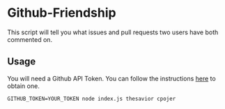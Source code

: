 # Github-Friendship

This script will tell you what issues and pull requests two users have both commented on.

## Usage

You will need a Github API Token. You can follow the instructions [here](https://help.github.com/articles/creating-a-personal-access-token-for-the-command-line/) to obtain one.

```
GITHUB_TOKEN=YOUR_TOKEN node index.js thesavior cpojer
```
